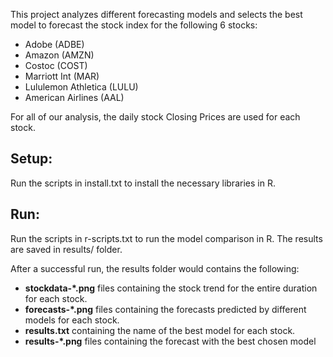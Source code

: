 This project analyzes different forecasting models and selects the best model to forecast the stock index for the following 6 stocks:

- Adobe (ADBE)
- Amazon (AMZN)
- Costoc (COST)
- Marriott Int (MAR)
- Lululemon Athletica (LULU)
- American Airlines (AAL)

For all of our analysis, the daily stock Closing Prices are used for each stock.

Setup:
------

Run the scripts in install.txt to install the necessary libraries in R.

Run:
----

Run the scripts in r-scripts.txt to run the model comparison in R.
The results are saved in results/ folder.

After a successful run, the results folder would contains the following:
- **stockdata-*.png** files containing the stock trend for the entire duration for each stock.
- **forecasts-*.png** files containing the forecasts predicted by different models for each stock.
- **results.txt** containing the name of the best model for each stock.
- **results-*.png** files containing the forecast with the best chosen model
